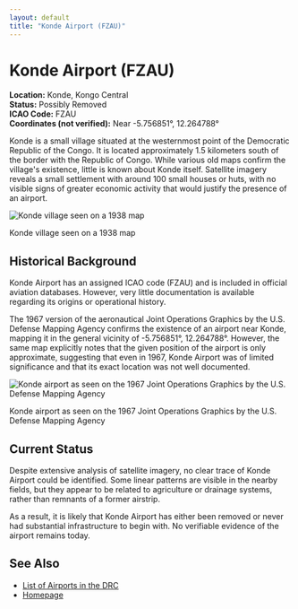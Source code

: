 ```yaml
---
layout: default
title: "Konde Airport (FZAU)"
---
```


# Konde Airport (FZAU)

**Location:** Konde, Kongo Central  
**Status:** Possibly Removed  
**ICAO Code:** FZAU  
**Coordinates (not verified):** Near -5.756851°, 12.264788°  

Konde is a small village situated at the westernmost point of the Democratic Republic of the Congo. It is located approximately 1.5 kilometers south of the border with the Republic of Congo. While various old maps confirm the village's existence, little is known about Konde itself. Satellite imagery reveals a small settlement with around 100 small houses or huts, with no visible signs of greater economic activity that would justify the presence of an airport.

![Konde village seen on a 1938 map](airports/kondefzau/konde-1938-AMS.jpg)

<p class="caption">Konde village seen on a 1938 map</p>

## Historical Background

Konde Airport has an assigned ICAO code (FZAU) and is included in official aviation databases. However, very little documentation is available regarding its origins or operational history.

The 1967 version of the aeronautical Joint Operations Graphics by the U.S. Defense Mapping Agency confirms the existence of an airport near Konde, mapping it in the general vicinity of -5.756851°, 12.264788°. However, the same map explicitly notes that the given position of the airport is only approximate, suggesting that even in 1967, Konde Airport was of limited significance and that its exact location was not well documented.

![Konde airport as seen on the 1967 Joint Operations Graphics by the U.S. Defense Mapping Agency](airports/kondefzau/konde-1967-sb-33-5.jpg)

<p class="caption">Konde airport as seen on the 1967 Joint Operations Graphics by the U.S. Defense Mapping Agency</p>

## Current Status

Despite extensive analysis of satellite imagery, no clear trace of Konde Airport could be identified. Some linear patterns are visible in the nearby fields, but they appear to be related to agriculture or drainage systems, rather than remnants of a former airstrip.

As a result, it is likely that Konde Airport has either been removed or never had substantial infrastructure to begin with. No verifiable evidence of the airport remains today.

## See Also

- [List of Airports in the DRC](airports.md)
- [Homepage](index.md)
